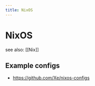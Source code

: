 ```yaml
---
title: NixOS
---
```


# NixOS

see also: [[Nix]]

## Example configs

- https://github.com/Xe/nixos-configs
